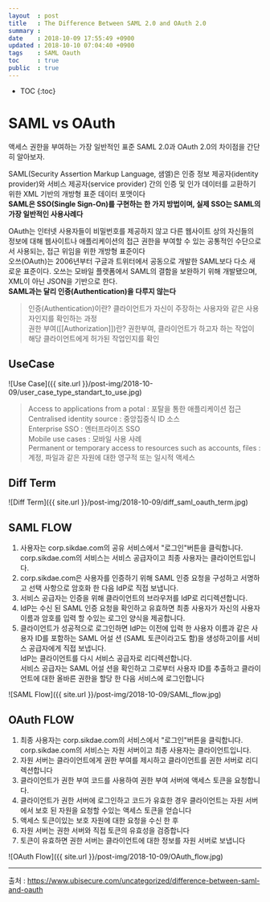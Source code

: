 ```yaml
---
layout  : post
title   : The Difference Between SAML 2.0 and OAuth 2.0
summary : 
date    : 2018-10-09 17:55:49 +0900
updated : 2018-10-10 07:04:40 +0900
tags    : SAML Oauth
toc     : true
public  : true
---
```

* TOC
{:toc}

# SAML vs OAuth 
액세스 권한을 부여하는 가장 일반적인 표준 SAML 2.0과 OAuth 2.0의 차이점을 간단히 알아보자.

SAML(Security Assertion Markup Language, 샘엘)은 인증 정보 제공자(identity provider)와 서비스 제공자(service provider) 간의 인증 및 인가 데이터를 교환하기 위한 XML 기반의 개방형 표준 데이터 포맷이다  
**SAML은 SSO(Single Sign-On)를 구현하는 한 가지 방법이며, 실제 SSO는 SAML의 가장 일반적인 사용사례다**    

OAuth는 인터넷 사용자들이 비밀번호를 제공하지 않고 다른 웹사이트 상의 자신들의 정보에 대해 웹사이트나 애플리케이션의 접근 권한을 부여할 수 있는 공통적인 수단으로서 사용되는, 접근 위임을 위한 개방형 표준이다  
오쓰(OAuth)는 2006년부터 구글과 트위터에서 공동으로 개발한 SAML보다 다소 새로운 표준이다. 오쓰는 모바일 플랫폼에서 SAML의 결함을 보완하기 위해 개발됐으며, XML이 아닌 JSON을 기반으로 한다.  
**SAML과는 달리 인증(Authentication)을 다루지 않는다**  

> 인증(Authentication)이란?  클라이언트가 자신이 주장하는 사용자와 같은 사용자인지를 확인하는 과정  
> 권한 부여([[Authorization]])란?  권한부여, 클라이언트가 하고자 하는 작업이 해당 클라이언트에게 허가된 작업인지를 확인  


## UseCase
![Use Case]({{ site.url }}/post-img/2018-10-09/user_case_type_standart_to_use.jpg)

> Access to applications from a potal : 포탈을 통한 애플리케이션 접근   
> Centralised identity source : 중앙집중식 ID 소스  
> Enterprise SSO : 엔터프라이즈 SSO  
> Mobile use cases : 모바일 사용 사례   
> Permanent or temporary access to resources such as accounts, files : 계정, 파일과 같은 자원에 대한 영구적 또는 일시적 액세스  


## Diff Term
![Diff Term]({{ site.url }}/post-img/2018-10-09/diff_saml_oauth_term.jpg)


## SAML FLOW
1. 사용자는 corp.sikdae.com의 공유 서비스에서 "로그인"버튼을 클릭합니다.  corp.sikdae.com의 서비스는 서비스 공급자이고 최종 사용자는 클라이언트입니다.
2. corp.sikdae.com은 사용자를 인증하기 위해 SAML 인증 요청을 구성하고 서명하고 선택 사항으로 암호화 한 다음 IdP로 직접 보냅니다.
3. 서비스 공급자는 인증을 위해 클라이언트의 브라우저를 IdP로 리디렉션합니다.
4. IdP는 수신 된 SAML 인증 요청을 확인하고 유효하면 최종 사용자가 자신의 사용자 이름과 암호를 입력 할 수있는 로그인 양식을 제공합니다.
5. 클라이언트가 성공적으로 로그인하면 IdP는 이전에 입력 한 사용자 이름과 같은 사용자 ID를 포함하는 SAML 어설 션 (SAML 토큰이라고도 함)을 생성하고이를 서비스 공급자에게 직접 보냅니다.  
IdP는 클라이언트를 다시 서비스 공급자로 리디렉션합니다.  
서비스 공급자는 SAML 어설 션을 확인하고 그로부터 사용자 ID를 추출하고 클라이언트에 대한 올바른 권한을 할당 한 다음 서비스에 로그인합니다  

![SAML Flow]({{ site.url }}/post-img/2018-10-09/SAML_flow.jpg)


## OAuth FLOW

1. 최종 사용자는 corp.sikdae.com의 서비스에서 "로그인"버튼을 클릭합니다. corp.sikdae.com의 서비스는 자원 서버이고 최종 사용자는 클라이언트입니다.
2. 자원 서버는 클라이언트에게 권한 부여를 제시하고 클라이언트를 권한 서버로 리디렉션합니다
3. 클라이언트가 권한 부여 코드를 사용하여 권한 부여 서버에 액세스 토큰을 요청합니다.
4. 클라이언트가 권한 서버에 로그인하고 코드가 유효한 경우 클라이언트는 자원 서버에서 보호 된 자원을 요청할 수있는 액세스 토큰을 얻습니다
5. 액세스 토큰이있는 보호 자원에 대한 요청을 수신 한 후
6. 자원 서버는 권한 서버와 직접 토큰의 유효성을 검증합니다
7. 토큰이 유효하면 권한 서버는 클라이언트에 대한 정보를 자원 서버로 보냅니다

![OAuth Flow]({{ site.url }}/post-img/2018-10-09/OAuth_flow.jpg)

---
출처 : [https://www.ubisecure.com/uncategorized/difference-between-saml-and-oauth ](https://www.ubisecure.com/uncategorized/difference-between-saml-and-oauth )
